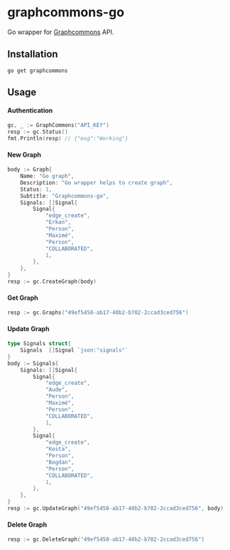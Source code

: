 # graphcommons-go

Go wrapper for [Graphcommons](https://graphcommons.github.io/api-v1/) API.

## Installation

```
go get graphcommons
```

## Usage

#### Authentication
```go
gc, _ := GraphCommons("API_KEY")
resp := gc.Status()
fmt.Println(resp) // {"msg":"Working"}

```

#### New Graph
```go
body := Graph{
	Name: "Go graph",
	Description: "Go wrapper helps to create graph",
	Status: 1,
	Subtitle: "Graphcommons-go",
	Signals: []Signal{
	    Signal{
	        "edge_create",
	        "Erkan",
	        "Person",
	        "Maximé",
	        "Person",
	        "COLLABORATED",
	        1,
	    },
	},
}
resp := gc.CreateGraph(body)
```

#### Get Graph
```go
resp := gc.Graphs("49ef5458-ab17-40b2-b702-2ccad3ced756")
```

#### Update Graph
```go
type Signals struct{
	Signals  []Signal `json:"signals"`
}
body := Signals{
    Signals: []Signal{
        Signal{
            "edge_create",
            "Aude",
            "Person",
            "Maximé",
            "Person",
            "COLLABORATED",
            1,
        },
        Signal{
            "edge_create",
            "Kosta",
            "Person",
            "Bogdan",
            "Person",
            "COLLABORATED",
            1,
        },
    },
}
resp := gc.UpdateGraph("49ef5458-ab17-40b2-b702-2ccad3ced756", body)
```

#### Delete Graph
```go
resp := gc.DeleteGraph("49ef5458-ab17-40b2-b702-2ccad3ced756")
```
